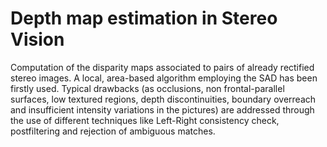 # Depth map estimation in Stereo Vision

Computation of the disparity maps associated to pairs of already rectified stereo images. A local, area-based algorithm employing the SAD has been firstly used. Typical drawbacks (as occlusions, non frontal-parallel surfaces, low textured regions, depth discontinuities, boundary overreach and insufficient intensity variations in the pictures) are addressed through the use of different techniques like Left-Right consistency check, postfiltering and rejection of ambiguous matches.
